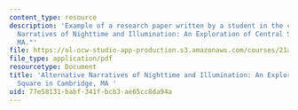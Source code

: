 ```yaml
---
content_type: resource
description: 'Example of a research paper written by a student in the course: "Alternative
  Narratives of Nighttime and Illumination: An Exploration of Central Square in Cambridge,
  MA."'
file: https://ol-ocw-studio-app-production.s3.amazonaws.com/courses/21a-850j-the-anthropology-of-cybercultures-spring-2009/77e58131babf341fbcb3ae65cc8da94a_MIT21A_850Js09_sw02.pdf
file_type: application/pdf
resourcetype: Document
title: 'Alternative Narratives of Nighttime and Illumination: An Exploration of Central
  Square in Cambridge, MA '
uid: 77e58131-babf-341f-bcb3-ae65cc8da94a
---
```

